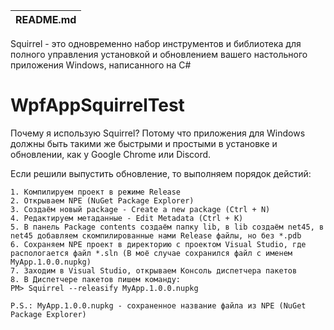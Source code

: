 | README.md |
|:---|

Squirrel - это одновременно набор инструментов и библиотека для полного управления установкой и обновлением вашего настольного приложения Windows, написанного на C#

# WpfAppSquirrelTest

Почему я использую Squirrel?
Потому что приложения для Windows должны быть такими же быстрыми и простыми в установке и обновлении, как у Google Chrome или Discord.

Если решили выпустить обновление, то выполняем порядок дейстий:

	1. Компилируем проект в режиме Release
	2. Открываем NPE (NuGet Package Explorer)
	3. Создаём новый package - Create a new package (Ctrl + N)
	4. Редактируем метаданные - Edit Metadata (Ctrl + K)
	5. В панель Package contents создаём папку lib, в lib создаём net45, в net45 добавляем скомпилированные нами Release файлы, но без *.pdb
	6. Сохраняем NPE проект в директорию с проектом Visual Studio, где распологается файл *.sln (В моё случае сохранился файл с именем MyApp.1.0.0.nupkg)
	7. Заходим в Visual Studio, открываем Консоль диспетчера пакетов
	8. В Диспетчере пакетов пишем команду:
	PM> Squirrel --releasify MyApp.1.0.0.nupkg

	P.S.: MyApp.1.0.0.nupkg - сохраненное название файла из NPE (NuGet Package Explorer)
